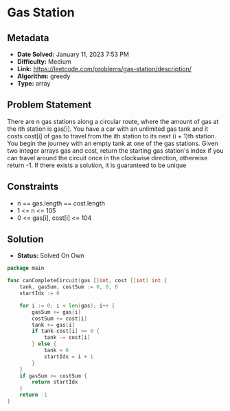 # Gas Station

## Metadata

- **Date Solved:** January 11, 2023 7:53 PM
- **Difficulty:** Medium
- **Link:** https://leetcode.com/problems/gas-station/description/
- **Algorithm:** greedy
- **Type:** array

## Problem Statement

There are n gas stations along a circular route, where the amount of gas at the ith station is gas[i].
You have a car with an unlimited gas tank and it costs cost[i] of gas to travel from the ith station to its next (i + 1)th station. You begin the journey with an empty tank at one of the gas stations.
Given two integer arrays gas and cost, return the starting gas station's index if you can travel around the circuit once in the clockwise direction, otherwise return -1. If there exists a solution, it is guaranteed to be unique

## Constraints

- n == gas.length == cost.length
- 1 <= n <= 105
- 0 <= gas[i], cost[i] <= 104

## Solution

- **Status:** Solved On Own


```go
package main

func canCompleteCircuit(gas []int, cost []int) int {
	tank, gasSum, costSum := 0, 0, 0
	startIdx := 0

	for i := 0; i < len(gas); i++ {
		gasSum += gas[i]
		costSum += cost[i]
		tank += gas[i]
		if tank-cost[i] >= 0 {
			tank -= cost[i]
		} else {
			tank = 0
			startIdx = i + 1
		}
	}
	if gasSum >= costSum {
		return startIdx
	}
	return -1
}
```
